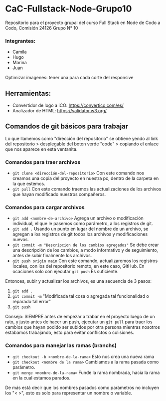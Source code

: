 # CaC-Fullstack-Node-Grupo10
Repositorio para el proyecto grupal del curso Full Stack en Node de Codo a Codo, Comisión 24126 Grupo N° 10


### Integrantes:
* Camila
* Hugo
* Marina
* Juan

Optimizar imagenes: tener una para cada corte del responsive




## Herramientas:

* Convertidor de logo a ICO: https://convertico.com/es/
* Analizador de HTML: https://validator.w3.org/






## Comandos de git básicos para trabajar

Lo que llamemos como "dirección del repositorio" se obtiene yendo al link del repositorio > desplegable del boton verde "code" > copiando el enlace que nos aparece en esta ventanita.

### Comandos para traer archivos

* ```git clone <dirección-del-repositorio>```   Con este comando nos creamos una copia del proyecto en nuestra pc, dentro de la carpeta en la que estemos.
* ```git pull```    Con este comando traemos las actualizaciones de los archivos que hayan modificado nuestros compañeros.


### Comandos para cargar archivos

* ```git add <nombre-de-archivo>```     Agrega un archivo o modificación individual, el que le pasemos como parámetro, a los registros de git.
* ```git add .```  Usando un punto en lugar del nombre de un archivo, se agregan a los registros de git todos los archivos y modificaciones nuevos.
* ```git commit -m "Descripcion de los cambios agregados"```    Se debe crear una descripción de los cambios, a modo informativo y de seguimiento, antes de subir finalmente los archivos.
* ```git push origin main```    Con este comando, actualizaremos los registros locales, con los del repositorio remoto, en este caso, GitHub. En ocaciones solo con ejecutar ```git push``` Es suficiente.

Entonces, subir y actualizar los archivos, es una secuencia de 3 pasos: 
1.  ```git add .```
2.  ```git commit -m``` "Modificada tal cosa o agregada tal funcionalidad o reparado tal error"
3.  ```git push```

Consejo: SIEMPRE antes de empezar a trabar en el proyecto luego de un rato, y justo antes de hacer un push, ejecutar un ```git pull``` para traer los cambios que hayan podido ser subidos por otra persona mientras nosotros estabamos trabajando, esto para evitar conflictos o colisiones.


### Comandos para manejar las ramas (branchs)

* ```git checkout -b <nombre-de-la-rama>``` Esto nos crea una nueva rama
* ```git checkout <nombre de la rama>``` Cambiamos a la rama pasada como parámetro.
* ```git merge <nombre-de-la-rama>``` Funde la rama nombrada, hacia la rama en la cual estamos parados.

De más está decir que los nombres pasados como parámetros no incluyen los "< >", esto es solo para representar un nombre o variable.